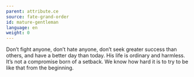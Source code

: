 ```yaml
---
parent: attribute.ce
source: fate-grand-order
id: mature-gentleman
language: en
weight: 0
---
```


Don’t fight anyone, don’t hate anyone, don’t seek greater success than others, and have a better day than today.
His life is ordinary and harmless.
It’s not a compromise born of a setback.
We know how hard it is to try to be like that from the beginning.
